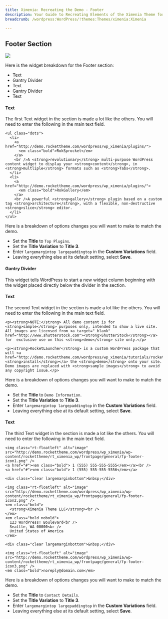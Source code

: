 ```yaml
---
title: Ximenia: Recreating the Demo - Footer
description: Your Guide to Recreating Elements of the Ximenia Theme for WordPress
breadcrumb: /wordpress:WordPress/!themes:Themes/ximenia:Ximenia

---
```


Footer Section
-----
![][demo1]

Here is the widget breakdown for the Footer section:

* Text
* Gantry Divider
* Text
* Gantry Divider
* Text

#### Text
The first Text widget in the section is made a lot like the others. You will need to enter the following in the main text field.

~~~
<ul class="dots">
  <li>
    <a href="http://demo.rockettheme.com/wordpress/wp_ximenia/plugins/">
      <em class="bold">RokSprocket</em>
    </a>
    <br />A <strong>revolutionary</strong> multi-purpose WordPress content widget to display your <strong>content</strong>, in <strong>multliple</strong> formats such as <strong>Tabs</strong>.
  </li>
  <li>
    <a href="http://demo.rockettheme.com/wordpress/wp_ximenia/plugins/">
      <em class="bold">RokGallery</em>
    </a>
    <br />A powerful <strong>gallery</strong> plugin based on a custom tag <strong>architecture</strong>, with a flexible, non-destructive <strong>slice</strong> editor.
  </li>
</ul>
~~~

Here is a breakdown of options changes you will want to make to match the demo.

* Set the **Title** to `Top Plugins`.
* Set the **Title Variation** to **Title 3**.
* Enter `largemargintop largepaddingtop` in the **Custom Variations** field.
* Leaving everything else at its default setting, select **Save**.

#### Gantry Divider
This widget tells WordPress to start a new widget column beginning with the widget placed directly below the divider in the section.

#### Text
The second Text widget in the section is made a lot like the others. You will need to enter the following in the main text field.

~~~
<p><strong>NOTE:</strong> All demo content is for <strong>sample</strong> purposes only, intended to show a live site. All images are licensed from <a target="_blank" href="http://www.shutterstock.com"><strong>ShutterStock</strong></a> for  exclusive use on this <strong>demo</strong> site only.</p>

<p><strong>RocketLauncher</strong> is a custom WordPress package that will <a href="http://demo.rockettheme.com/wordpress/wp_ximenia/tutorials/rocketlauncher/"><strong>install</strong></a> the <strong>demo</strong> onto your site. Demo images are replaced with <strong>sample images</strong> to avoid any copyright issue.</p>
~~~

Here is a breakdown of options changes you will want to make to match the demo.

* Set the **Title** to `Demo Information`.
* Set the **Title Variation** to **Title 3**.
* Enter `largemargintop largepaddingtop` in the **Custom Variations** field.
* Leaving everything else at its default setting, select **Save**.

#### Text
The third Text widget in the section is made a lot like the others. You will need to enter the following in the main text field.

~~~
<img class="rt-floatleft" alt="image" src="http://demo.rockettheme.com/wordpress/wp_ximenia/wp-content/rockettheme/rt_ximenia_wp/frontpage/general/fp-footer-icon1.png" />
<a href="#"><em class="bold"> 1 (555) 555-555-5555</em></a><br />
<a href="#"><em class="bold"> 1 (555) 555-555-5556</em></a>

<div class="clear largemarginbottom">&nbsp;</div>

<img class="rt-floatleft" alt="image" src="http://demo.rockettheme.com/wordpress/wp_ximenia/wp-content/rockettheme/rt_ximenia_wp/frontpage/general/fp-footer-icon2.png" />
<em class="bold">
  <strong>Ximenia Theme LLC</strong><br />
</em>
<em class="bold nobold">
  123 WordPress! Boulevard<br />
  Seattle, WA 00000<br />
  United States of America
</em>

<div class="clear largemarginbottom">&nbsp;</div>

<img class="rt-floatleft" alt="image" src="http://demo.rockettheme.com/wordpress/wp_ximenia/wp-content/rockettheme/rt_ximenia_wp/frontpage/general/fp-footer-icon3.png" />
<em class="bold">noreply@domain.com</em>
~~~

Here is a breakdown of options changes you will want to make to match the demo.

* Set the **Title** to `Contact Details`.
* Set the **Title Variation** to **Title 3**.
* Enter `largemargintop largepaddingtop` in the **Custom Variations** field.
* Leaving everything else at its default setting, select **Save**.

[demo1]: assets/demo_widget_13.jpeg
